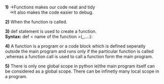 **1)**
→Functions makes our code neat and tidy\
&ensp;&ensp;→It also makes the code easier to debug.  

**2)**
When the function is called.  

**3)**
def statement is used to create a function.\
**Syntax:**
def < name of the function >(<parameter1>,<parameter1>,....):

**4)**
A function is a program or a code block which is defined seperatly outside the main program
and runs only if the particular function is called ,whereas a function call is used to call a function
form the main program.

**5)**
There is only one global scope in python ie)the main program itself can be considered as 
a global scope. There can be infinetly many local scope in a program.


